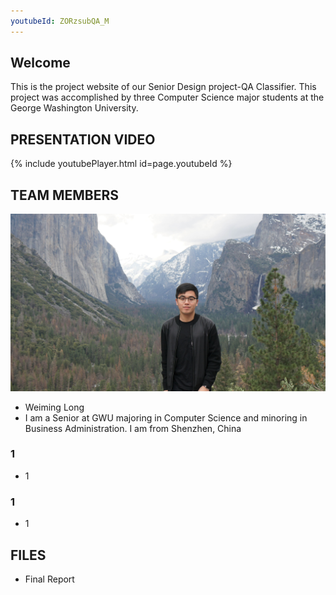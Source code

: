 ```yaml
---
youtubeId: ZORzsubQA_M
---
```

## Welcome

This is the project website of our Senior Design project-QA Classifier. This project was accomplished by three Computer Science major students at the George Washington University.

## PRESENTATION VIDEO
{% include youtubePlayer.html id=page.youtubeId %}

## TEAM MEMBERS
![image](images/Weiming.jpg)
- Weiming Long
- I am a Senior at GWU majoring in Computer Science and minoring in Business Administration. I am from Shenzhen, China

### 1
- 1


### 1
- 1


## FILES
- Final Report

